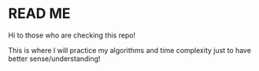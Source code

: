 # READ ME

Hi to those who are checking this repo!

This is where I will practice my algorithms and time complexity just to have better sense/understanding!

